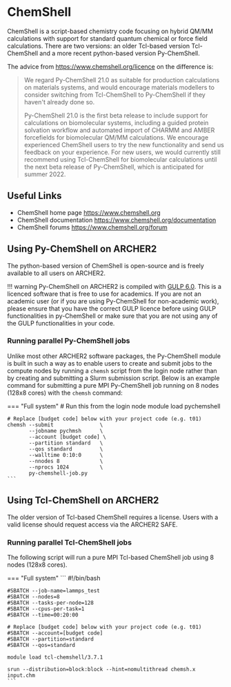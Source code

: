 # ChemShell

ChemShell is a script-based chemistry code focusing on hybrid QM/MM
calculations with support for standard quantum chemical or force field
calculations. There are two versions: an older Tcl-based version
Tcl-ChemShell and a more recent python-based version Py-ChemShell.

The advice from <https://www.chemshell.org/licence> on the difference
is:

> We regard Py-ChemShell 21.0 as suitable for production calculations on 
> materials systems, and would encourage materials modellers to consider 
> switching from Tcl-ChemShell to Py-ChemShell if they haven't already 
> done so.
> 
> Py-ChemShell 21.0 is the first beta release to include support for 
> calculations on biomolecular systems, including a guided protein solvation 
> workflow and automated import of CHARMM and AMBER forcefields for 
> biomolecular QM/MM calculations. We encourage experienced ChemShell users 
> to try the new functionality and send us feedback on your experience. For 
> new users, we would currently still recommend using Tcl-ChemShell for 
> biomolecular calculations until the next beta release of Py-ChemShell, 
> which is anticipated for summer 2022.

## Useful Links

  - ChemShell home page <https://www.chemshell.org>
  - ChemShell documentation <https://www.chemshell.org/documentation>
  - ChemShell forums <https://www.chemshell.org/forum>

## Using Py-ChemShell on ARCHER2

The python-based version of ChemShell is open-source and is freely
available to all users on ARCHER2.

!!! warning
    Py-ChemShell on ARCHER2 is compiled with 
    [GULP 6.0](http://gulp.curtin.edu.au/gulp/). This is a licenced 
    software that is free to use for academics. If you are not an 
    academic user (or if you are using Py-ChemShell for non-academic 
    work), please ensure that you have the correct GULP licence before 
    using GULP functionalities in py-ChemShell or make sure that you 
    are not using any of the GULP functionalities in your code.

### Running parallel Py-ChemShell jobs

Unlike most other ARCHER2 software packages, the Py-ChemShell module is built 
in such a way as to enable users to create and submit jobs to the compute 
nodes by running a `chemsh` script from the login node rather than by creating 
and submitting a Slurm submission script. Below is an example command for 
submitting a pure MPI Py-ChemShell job running on 8 nodes (128x8 cores) with 
the `chemsh` command:

=== "Full system"
    # Run this from the login node
    module load pychemshell

    # Replace [budget code] below with your project code (e.g. t01)
    chemsh --submit               \
           --jobname pychmsh      \
           --account [budget code] \
           --partition standard   \
           --qos standard         \
           --walltime 0:10:0      \
           --nnodes 8             \
           --nprocs 1024          \ 
           py-chemshell-job.py
    ```

## Using Tcl-ChemShell on ARCHER2

The older version of Tcl-based ChemShell requires a license. Users with
a valid license should request access via the ARCHER2 SAFE.

### Running parallel Tcl-ChemShell jobs

The following script will run a pure MPI Tcl-based ChemShell job using 8 
nodes (128x8 cores).

=== "Full system"
    ```
    #!/bin/bash

    #SBATCH --job-name=lammps_test
    #SBATCH --nodes=8
    #SBATCH --tasks-per-node=128
    #SBATCH --cpus-per-task=1
    #SBATCH --time=00:20:00

    # Replace [budget code] below with your project code (e.g. t01)
    #SBATCH --account=[budget code] 
    #SBATCH --partition=standard
    #SBATCH --qos=standard

    module load tcl-chemshell/3.7.1

    srun --distribution=block:block --hint=nomultithread chemsh.x input.chm
    ```
